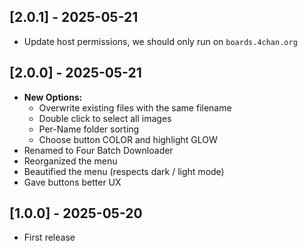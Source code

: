 ## [2.0.1] - 2025-05-21
- Update host permissions, we should only run on `boards.4chan.org`

## [2.0.0] - 2025-05-21
- **New Options:**
  - Overwrite existing files with the same filename
  - Double click to select all images
  - Per-Name folder sorting
  - Choose button COLOR and highlight GLOW
- Renamed to Four Batch Downloader
- Reorganized the menu
- Beautified the menu (respects dark / light mode)
- Gave buttons better UX

## [1.0.0] - 2025-05-20
- First release